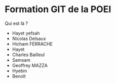 # Formation GIT de la POEI

Qui est là ?





* Hayet yefsah
* Nicolas Delsaux
* Hicham FERRACHE
* Hayet 
* Charles Bailleul
* Samsam
* Geoffrey MAZZA
* Hyebin
* Benoît
